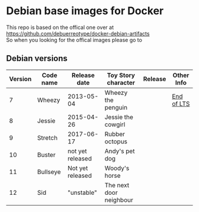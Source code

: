 # Debian base images for Docker

This repo is based on the offical one over at https://github.com/debuerreotype/docker-debian-artifacts <br>
So when you looking for the offical images please go to


## Debian versions
|Version | Code name | Release date | Toy Story character | Release | Other Info
| ------------- | ------------- | ------------- | ------------- | ------------- | ------------- |
| 7 | Wheezy | 2013-05-04 | Wheezy the penguin | | [End of LTS](https://www.debian.org/News/2018/20180601) |
| 8	| Jessie | 2015-04-26 | Jessie the cowgirl | | |
| 9	| Stretch | 2017-06-17 | Rubber octopus | | |
| 10 | Buster | not yet released | Andy's pet dog | | |
| 11 | Bullseye | Not yet released | Woody's horse | | |
| 12 | Sid | "unstable" | The next door neighbour | | |
